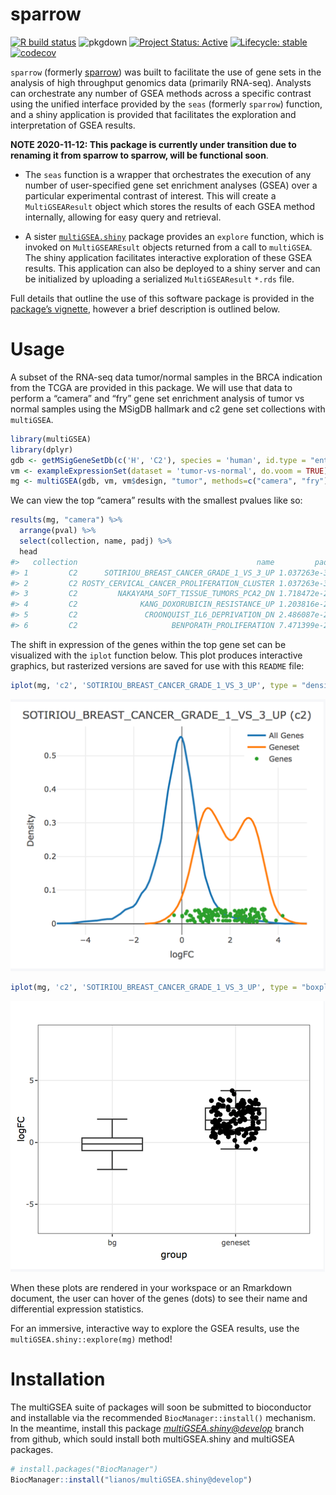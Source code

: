 
# sparrow

<!-- badges: start -->

[![R build status](https://github.com/lianos/sparrow/workflows/R-CMD-check/badge.svg)](https://github.com/lianos/sparrow/actions)
![pkgdown](https://github.com/lianos/sparrow/workflows/pkgdown/badge.svg)
[![Project Status: Active](https://www.repostatus.org/badges/latest/active.svg)](https://www.repostatus.org/#active)
[![Lifecycle: stable](https://img.shields.io/badge/lifecycle-stable-brightgreen.svg)](https://www.tidyverse.org/lifecycle/#stable)
[![codecov](https://codecov.io/gh/lianos/sparrow/branch/develop/graph/badge.svg)](https://codecov.io/gh/lianos/sparrow)
<!-- badges: end -->

`sparrow` (formerly [sparrow](https://github.com/lianos/sparrow)) was built
to facilitate the use of gene sets in the analysis of high throughput genomics
data (primarily RNA-seq). Analysts can orchestrate any number of GSEA methods
across a specific contrast using the unified interface provided by the
`seas` (formerly `sparrow`) function, and a shiny application
is provided that facilitates the exploration and interpretation of GSEA results.

**NOTE 2020-11-12: This package is currently under transition due to renaming it
from sparrow to sparrow, will be functional soon**.

  - The `seas` function is a wrapper that orchestrates the execution of any
  number of user-specified gene set enrichment analyses (GSEA) over a particular
  experimental contrast of interest. This will create a `MultiGSEAResult`
  object which stores the results of each GSEA method internally, allowing
  for easy query and retrieval.

  - A sister
    [`multiGSEA.shiny`](https://github.com/lianos/multiGSEA.shiny)
    package provides an `explore` function, which is invoked on
    `MultiGSEAREsult` objects returned from a call to `multiGSEA`. The
    shiny application facilitates interactive exploration of these GSEA
    results. This application can also be deployed to a shiny server and
    can be initialized by uploading a serialized `MultiGSEAResult`
    `*.rds` file.

Full details that outline the use of this software package is provided
in the [package’s
vignette](https://lianos.github.io/multiGSEA/articles/multiGSEA.html),
however a brief description is outlined below.

# Usage

A subset of the RNA-seq data tumor/normal samples in the BRCA indication
from the TCGA are provided in this package. We will use that data to
perform a “camera” and “fry” gene set enrichment analysis of tumor vs
normal samples using the MSigDB hallmark and c2 gene set collections
with `multiGSEA`.

``` r
library(multiGSEA)
library(dplyr)
gdb <- getMSigGeneSetDb(c('H', 'C2'), species = 'human', id.type = "entrez")
vm <- exampleExpressionSet(dataset = 'tumor-vs-normal', do.voom = TRUE)
mg <- multiGSEA(gdb, vm, vm$design, "tumor", methods=c("camera", "fry"))
```

We can view the top “camera” results with the smallest pvalues like so:

``` r
results(mg, "camera") %>%
  arrange(pval) %>%
  select(collection, name, padj) %>%
  head
#>   collection                                        name         padj
#> 1         C2      SOTIRIOU_BREAST_CANCER_GRADE_1_VS_3_UP 1.037263e-36
#> 2         C2 ROSTY_CERVICAL_CANCER_PROLIFERATION_CLUSTER 1.037263e-36
#> 3         C2         NAKAYAMA_SOFT_TISSUE_TUMORS_PCA2_DN 1.718472e-23
#> 4         C2              KANG_DOXORUBICIN_RESISTANCE_UP 1.203816e-22
#> 5         C2               CROONQUIST_IL6_DEPRIVATION_DN 2.486087e-22
#> 6         C2                     BENPORATH_PROLIFERATION 7.471399e-22
```

The shift in expression of the genes within the top gene set can be
visualized with the `iplot` function below. This plot produces
interactive graphics, but rasterized versions are saved for use with
this `README` file:

``` r
iplot(mg, 'c2', 'SOTIRIOU_BREAST_CANCER_GRADE_1_VS_3_UP', type = "density")
```

<img src="man/figures/README_iplot_density.png" />

``` r
iplot(mg, 'c2', 'SOTIRIOU_BREAST_CANCER_GRADE_1_VS_3_UP', type = "boxplot")
```

<img src="man/figures/README_iplot_boxplot.png" />

When these plots are rendered in your workspace or an Rmarkdown
document, the user can hover of the genes (dots) to see their name and
differential expression statistics.

For an immersive, interactive way to explore the GSEA results, use the
`multiGSEA.shiny::explore(mg)` method\!

# Installation

The multiGSEA suite of packages will soon be submitted to bioconductor
and installable via the recommended `BiocManager::install()` mechanism.
In the meantime, install this package *<multiGSEA.shiny@develop>* branch
from github, which sould install both multiGSEA.shiny and multiGSEA
packages.

``` r
# install.packages("BiocManager")
BiocManager::install("lianos/multiGSEA.shiny@develop")
```
